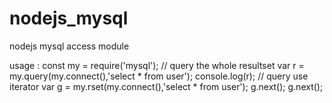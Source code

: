 # nodejs_mysql
nodejs mysql access module

usage :
const my = require('mysql');
// query the whole resultset
var r = my.query(my.connect(),'select * from user');
console.log(r);
// query use iterator
var g = my.rset(my.connect(),'select * from user');
g.next();
g.next();

